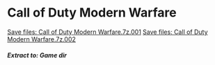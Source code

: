 # Call of Duty Modern Warfare
[Save files: Call of Duty Modern Warfare.7z.001](Call%20of%20Duty%20Modern%20Warfare.7z.001?raw=true)
[Save files: Call of Duty Modern Warfare.7z.002](Call%20of%20Duty%20Modern%20Warfare.7z.002?raw=true)
##### Extract to: Game dir